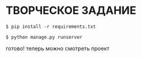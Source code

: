 # ТВОРЧЕСКОЕ ЗАДАНИЕ
```для начала нужно установить зависимости командой
$ pip install -r requirements.txt
```
```запустить сервер командой
$ python manage.py runserver
```
готово! теперь можно смотреть проект
